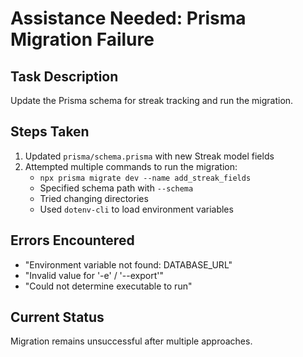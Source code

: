 # Assistance Needed: Prisma Migration Failure

## Task Description
Update the Prisma schema for streak tracking and run the migration.

## Steps Taken
1. Updated `prisma/schema.prisma` with new Streak model fields
2. Attempted multiple commands to run the migration:
   - `npx prisma migrate dev --name add_streak_fields`
   - Specified schema path with `--schema`
   - Tried changing directories
   - Used `dotenv-cli` to load environment variables

## Errors Encountered
- "Environment variable not found: DATABASE_URL"
- "Invalid value for '-e' / '--export'"
- "Could not determine executable to run"

## Current Status
Migration remains unsuccessful after multiple approaches.
